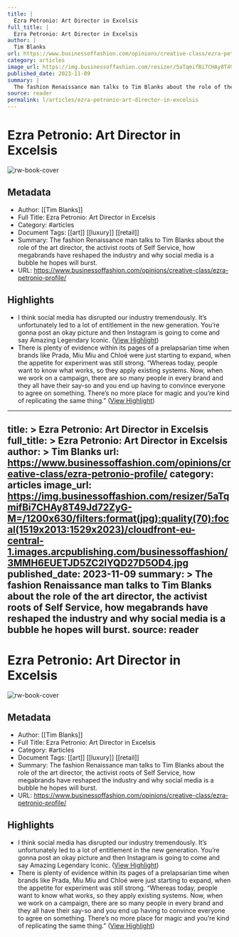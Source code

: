 ```yaml
---
title: |
  Ezra Petronio: Art Director in Excelsis
full_title: |
  Ezra Petronio: Art Director in Excelsis
author: |
  Tim Blanks
url: https://www.businessoffashion.com/opinions/creative-class/ezra-petronio-profile/
category: articles
image_url: https://img.businessoffashion.com/resizer/5aTqmifBi7CHAy8T49Jd72ZyG-M=/1200x630/filters:format(jpg):quality(70):focal(1519x2013:1529x2023)/cloudfront-eu-central-1.images.arcpublishing.com/businessoffashion/3MMH6EUETJD5ZC2IYQD27D5OD4.jpg
published_date: 2023-11-09
summary: |
  The fashion Renaissance man talks to Tim Blanks about the role of the art director, the activist roots of Self Service, how megabrands have reshaped the industry and why social media is a bubble he hopes will burst. 
source: reader
permalink: l/articles/ezra-petronio-art-director-in-excelsis
---
```

# Ezra Petronio: Art Director in Excelsis

![rw-book-cover](https://img.businessoffashion.com/resizer/5aTqmifBi7CHAy8T49Jd72ZyG-M=/1200x630/filters:format(jpg):quality(70):focal(1519x2013:1529x2023)/cloudfront-eu-central-1.images.arcpublishing.com/businessoffashion/3MMH6EUETJD5ZC2IYQD27D5OD4.jpg)

## Metadata
- Author: [[Tim Blanks]]
- Full Title: Ezra Petronio: Art Director in Excelsis
- Category: #articles
- Document Tags: [[art]] [[luxury]] [[retail]] 
- Summary: The fashion Renaissance man talks to Tim Blanks about the role of the art director, the activist roots of Self Service, how megabrands have reshaped the industry and why social media is a bubble he hopes will burst. 
- URL: https://www.businessoffashion.com/opinions/creative-class/ezra-petronio-profile/

## Highlights
- I think social media has disrupted our industry tremendously. It’s unfortunately led to a lot of entitlement in the new generation. You’re gonna post an okay picture and then Instagram is going to come and say Amazing Legendary Iconic. ([View Highlight](https://read.readwise.io/read/01hfxxnq79qgxzdxah6cx2fq73))
- There is plenty of evidence within its pages of a prelapsarian time when brands like Prada, Miu Miu and Chloé were just starting to expand, when the appetite for experiment was still strong. “Whereas today, people want to know what works, so they apply existing systems. Now, when we work on a campaign, there are so many people in every brand and they all have their say-so and you end up having to convince everyone to agree on something. There’s no more place for magic and you’re kind of replicating the same thing.” ([View Highlight](https://read.readwise.io/read/01hfxxq6kqqhszjcnt805v9zng))


---
title: >
  Ezra Petronio: Art Director in Excelsis
full_title: >
  Ezra Petronio: Art Director in Excelsis
author: >
  Tim Blanks
url: https://www.businessoffashion.com/opinions/creative-class/ezra-petronio-profile/
category: articles
image_url: https://img.businessoffashion.com/resizer/5aTqmifBi7CHAy8T49Jd72ZyG-M=/1200x630/filters:format(jpg):quality(70):focal(1519x2013:1529x2023)/cloudfront-eu-central-1.images.arcpublishing.com/businessoffashion/3MMH6EUETJD5ZC2IYQD27D5OD4.jpg
published_date: 2023-11-09
summary: >
  The fashion Renaissance man talks to Tim Blanks about the role of the art director, the activist roots of Self Service, how megabrands have reshaped the industry and why social media is a bubble he hopes will burst. 
source: reader
---
# Ezra Petronio: Art Director in Excelsis

![rw-book-cover](https://img.businessoffashion.com/resizer/5aTqmifBi7CHAy8T49Jd72ZyG-M=/1200x630/filters:format(jpg):quality(70):focal(1519x2013:1529x2023)/cloudfront-eu-central-1.images.arcpublishing.com/businessoffashion/3MMH6EUETJD5ZC2IYQD27D5OD4.jpg)

## Metadata
- Author: [[Tim Blanks]]
- Full Title: Ezra Petronio: Art Director in Excelsis
- Category: #articles
- Document Tags: [[art]] [[luxury]] [[retail]] 
- Summary: The fashion Renaissance man talks to Tim Blanks about the role of the art director, the activist roots of Self Service, how megabrands have reshaped the industry and why social media is a bubble he hopes will burst. 
- URL: https://www.businessoffashion.com/opinions/creative-class/ezra-petronio-profile/

## Highlights
- I think social media has disrupted our industry tremendously. It’s unfortunately led to a lot of entitlement in the new generation. You’re gonna post an okay picture and then Instagram is going to come and say Amazing Legendary Iconic. ([View Highlight](https://read.readwise.io/read/01hfxxnq79qgxzdxah6cx2fq73))
- There is plenty of evidence within its pages of a prelapsarian time when brands like Prada, Miu Miu and Chloé were just starting to expand, when the appetite for experiment was still strong. “Whereas today, people want to know what works, so they apply existing systems. Now, when we work on a campaign, there are so many people in every brand and they all have their say-so and you end up having to convince everyone to agree on something. There’s no more place for magic and you’re kind of replicating the same thing.” ([View Highlight](https://read.readwise.io/read/01hfxxq6kqqhszjcnt805v9zng))


